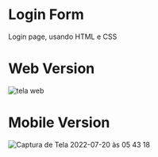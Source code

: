 # Login Form

Login page,
usando HTML e CSS
# Web Version

![tela web](https://user-images.githubusercontent.com/107657763/179938021-afb284a3-378c-4979-b50b-02d1b514ceee.png)

# Mobile Version

![Captura de Tela 2022-07-20 às 05 43 18](https://user-images.githubusercontent.com/107657763/179938493-afb4a1ed-ec97-40ce-a269-7c60ef353664.png)
